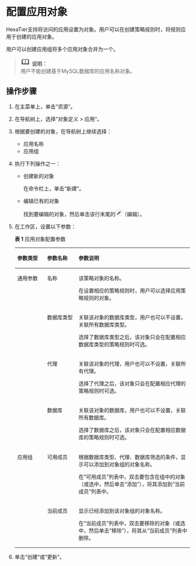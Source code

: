 # 配置应用对象<a name="ZH-CN_TOPIC_0111166370"></a>

HexaTier支持将访问的应用设置为对象。用户可以在创建策略规则时，将规则应用于创建的应用对象。

用户可以创建应用组将多个应用对象合并为一个。

>![](public_sys-resources/icon-note.gif) **说明：**   
>用户不能创建基于MySQL数据库的应用名称对象。  

## 操作步骤<a name="zh-cn_topic_0180960174_section6513615192112"></a>

1.  在主菜单上，单击“资源“。
2.  在导航树上，选择“对象定义 \> 应用“。
3.  根据要创建的对象，在导航树上继续选择：
    -   应用名称
    -   应用组

4.  执行下列操作之一：
    -   创建新的对象

        在命令栏上，单击“新建“。

    -   编辑已有的对象

        找到要编辑的对象，然后单击该行末尾的![](figures/编辑-15.png)（编辑）。

5.  在工作区，设置以下参数：

    **表 1**  应用对象配置参数

    <a name="zh-cn_topic_0180960174_table1169941314365"></a>
    <table><thead align="left"><tr id="zh-cn_topic_0180960174_row870091310364"><th class="cellrowborder" valign="top" width="17%" id="mcps1.2.4.1.1"><p id="zh-cn_topic_0180960174_p1270011316363"><a name="zh-cn_topic_0180960174_p1270011316363"></a><a name="zh-cn_topic_0180960174_p1270011316363"></a>参数类型</p>
    </th>
    <th class="cellrowborder" valign="top" width="18%" id="mcps1.2.4.1.2"><p id="zh-cn_topic_0180960174_p11700181318369"><a name="zh-cn_topic_0180960174_p11700181318369"></a><a name="zh-cn_topic_0180960174_p11700181318369"></a>参数名称</p>
    </th>
    <th class="cellrowborder" valign="top" width="65%" id="mcps1.2.4.1.3"><p id="zh-cn_topic_0180960174_p197001713163620"><a name="zh-cn_topic_0180960174_p197001713163620"></a><a name="zh-cn_topic_0180960174_p197001713163620"></a>参数说明</p>
    </th>
    </tr>
    </thead>
    <tbody><tr id="zh-cn_topic_0180960174_row670061313363"><td class="cellrowborder" rowspan="4" valign="top" width="17%" headers="mcps1.2.4.1.1 "><p id="zh-cn_topic_0180960174_p270012135361"><a name="zh-cn_topic_0180960174_p270012135361"></a><a name="zh-cn_topic_0180960174_p270012135361"></a>通用参数</p>
    </td>
    <td class="cellrowborder" valign="top" width="18%" headers="mcps1.2.4.1.2 "><p id="zh-cn_topic_0180960174_p10701151373619"><a name="zh-cn_topic_0180960174_p10701151373619"></a><a name="zh-cn_topic_0180960174_p10701151373619"></a>名称</p>
    </td>
    <td class="cellrowborder" valign="top" width="65%" headers="mcps1.2.4.1.3 "><p id="zh-cn_topic_0180960174_p13747164310519"><a name="zh-cn_topic_0180960174_p13747164310519"></a><a name="zh-cn_topic_0180960174_p13747164310519"></a>该策略对象的名称。</p>
    <p id="zh-cn_topic_0180960174_p067265111557"><a name="zh-cn_topic_0180960174_p067265111557"></a><a name="zh-cn_topic_0180960174_p067265111557"></a>在设置相应的策略规则时，用户可以选择应用策略规则的对象。</p>
    </td>
    </tr>
    <tr id="zh-cn_topic_0180960174_row2701413173610"><td class="cellrowborder" valign="top" headers="mcps1.2.4.1.1 "><p id="zh-cn_topic_0180960174_p870131373615"><a name="zh-cn_topic_0180960174_p870131373615"></a><a name="zh-cn_topic_0180960174_p870131373615"></a>数据库类型</p>
    </td>
    <td class="cellrowborder" valign="top" headers="mcps1.2.4.1.2 "><p id="zh-cn_topic_0180960174_p1167210513559"><a name="zh-cn_topic_0180960174_p1167210513559"></a><a name="zh-cn_topic_0180960174_p1167210513559"></a>关联该对象的数据库类型，用户也可以不设置，关联所有数据库类型。</p>
    <p id="zh-cn_topic_0180960174_p165722036105918"><a name="zh-cn_topic_0180960174_p165722036105918"></a><a name="zh-cn_topic_0180960174_p165722036105918"></a>选择了数据库类型之后，该对象只会在配置相应数据库类型的策略规则时可选。</p>
    </td>
    </tr>
    <tr id="zh-cn_topic_0180960174_row67011313153610"><td class="cellrowborder" valign="top" headers="mcps1.2.4.1.1 "><p id="zh-cn_topic_0180960174_p570121312360"><a name="zh-cn_topic_0180960174_p570121312360"></a><a name="zh-cn_topic_0180960174_p570121312360"></a>代理</p>
    </td>
    <td class="cellrowborder" valign="top" headers="mcps1.2.4.1.2 "><p id="zh-cn_topic_0180960174_p548514121007"><a name="zh-cn_topic_0180960174_p548514121007"></a><a name="zh-cn_topic_0180960174_p548514121007"></a>关联该对象的代理，用户也可以不设置，关联所有代理。</p>
    <p id="zh-cn_topic_0180960174_p248611216019"><a name="zh-cn_topic_0180960174_p248611216019"></a><a name="zh-cn_topic_0180960174_p248611216019"></a>选择了代理之后，该对象只会在配置相应代理的策略规则时可选。</p>
    </td>
    </tr>
    <tr id="zh-cn_topic_0180960174_row97013138366"><td class="cellrowborder" valign="top" headers="mcps1.2.4.1.1 "><p id="zh-cn_topic_0180960174_p12701201303619"><a name="zh-cn_topic_0180960174_p12701201303619"></a><a name="zh-cn_topic_0180960174_p12701201303619"></a>数据库</p>
    </td>
    <td class="cellrowborder" valign="top" headers="mcps1.2.4.1.2 "><p id="zh-cn_topic_0180960174_p1247819131018"><a name="zh-cn_topic_0180960174_p1247819131018"></a><a name="zh-cn_topic_0180960174_p1247819131018"></a>关联该对象的数据库，用户也可以不设置，关联所有数据库。</p>
    <p id="zh-cn_topic_0180960174_p947820136015"><a name="zh-cn_topic_0180960174_p947820136015"></a><a name="zh-cn_topic_0180960174_p947820136015"></a>选择了数据库之后，该对象只会在配置相应数据库的策略规则时可选。</p>
    </td>
    </tr>
    <tr id="zh-cn_topic_0180960174_row1098761718117"><td class="cellrowborder" rowspan="2" valign="top" width="17%" headers="mcps1.2.4.1.1 "><p id="zh-cn_topic_0180960174_p118352411112"><a name="zh-cn_topic_0180960174_p118352411112"></a><a name="zh-cn_topic_0180960174_p118352411112"></a>应用组</p>
    </td>
    <td class="cellrowborder" valign="top" width="18%" headers="mcps1.2.4.1.2 "><p id="zh-cn_topic_0180960174_p410682019115"><a name="zh-cn_topic_0180960174_p410682019115"></a><a name="zh-cn_topic_0180960174_p410682019115"></a>可用成员</p>
    </td>
    <td class="cellrowborder" valign="top" width="65%" headers="mcps1.2.4.1.3 "><p id="zh-cn_topic_0180960174_p189231851141115"><a name="zh-cn_topic_0180960174_p189231851141115"></a><a name="zh-cn_topic_0180960174_p189231851141115"></a>根据数据库类型、代理、数据库筛选的条件，显示可以添加到对象组的对象名称。</p>
    <p id="zh-cn_topic_0180960174_p5106112051113"><a name="zh-cn_topic_0180960174_p5106112051113"></a><a name="zh-cn_topic_0180960174_p5106112051113"></a>在<span class="parmname" id="zh-cn_topic_0180960174_parmname7811189294"><a name="zh-cn_topic_0180960174_parmname7811189294"></a><a name="zh-cn_topic_0180960174_parmname7811189294"></a>“可用成员”</span>列表中，双击要包含在组中的对象（或选中，然后单击<span class="uicontrol" id="zh-cn_topic_0180960174_uicontrol103058315295"><a name="zh-cn_topic_0180960174_uicontrol103058315295"></a><a name="zh-cn_topic_0180960174_uicontrol103058315295"></a>“添加”</span>），将其添加到<span class="parmname" id="zh-cn_topic_0180960174_parmname4170135162914"><a name="zh-cn_topic_0180960174_parmname4170135162914"></a><a name="zh-cn_topic_0180960174_parmname4170135162914"></a>“当前成员”</span>列表中。</p>
    </td>
    </tr>
    <tr id="zh-cn_topic_0180960174_row445471831112"><td class="cellrowborder" valign="top" headers="mcps1.2.4.1.1 "><p id="zh-cn_topic_0180960174_p164691920151115"><a name="zh-cn_topic_0180960174_p164691920151115"></a><a name="zh-cn_topic_0180960174_p164691920151115"></a>当前成员</p>
    </td>
    <td class="cellrowborder" valign="top" headers="mcps1.2.4.1.2 "><p id="zh-cn_topic_0180960174_p167504141212"><a name="zh-cn_topic_0180960174_p167504141212"></a><a name="zh-cn_topic_0180960174_p167504141212"></a>显示已经添加到该对象组的对象名称。</p>
    <p id="zh-cn_topic_0180960174_p144690203116"><a name="zh-cn_topic_0180960174_p144690203116"></a><a name="zh-cn_topic_0180960174_p144690203116"></a>在<span class="parmname" id="zh-cn_topic_0180960174_parmname3612171962914"><a name="zh-cn_topic_0180960174_parmname3612171962914"></a><a name="zh-cn_topic_0180960174_parmname3612171962914"></a>“当前成员”</span>列表中，双击要移除的对象（或选中，然后单击<span class="uicontrol" id="zh-cn_topic_0180960174_uicontrol14349172662914"><a name="zh-cn_topic_0180960174_uicontrol14349172662914"></a><a name="zh-cn_topic_0180960174_uicontrol14349172662914"></a>“移除”</span>），将其从<span class="parmname" id="zh-cn_topic_0180960174_parmname5333111513296"><a name="zh-cn_topic_0180960174_parmname5333111513296"></a><a name="zh-cn_topic_0180960174_parmname5333111513296"></a>“当前成员”</span>列表中删除。</p>
    </td>
    </tr>
    </tbody>
    </table>

6.  单击“创建“或“更新“。

